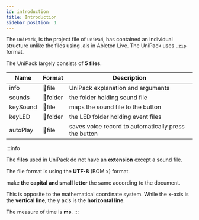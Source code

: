 ```yaml
---
id: introduction
title: Introduction
sidebar_position: 1
---
```


The `UniPack`, is the project file of `UniPad`, has contained an individual structure unlike the files using .als in Ableton Live. The UniPack uses `.zip` format.

The UniPack largely consists of **5 files**.

| Name | Format | Description |
| ------ | --- | --- |
| info | 📄file | UniPack explanation and arguments |
| sounds | 📁folder | the folder holding sound file |
| keySound | 📄file | maps the sound file to the button |
| keyLED | 📁folder | the LED folder holding event files |
| autoPlay | 📄file | saves voice record to automatically press the button |

:::info

The **files** used in UniPack do not have an **extension** except a sound file.

The file format is using the **UTF-8** (BOM x) format.

make **the capital and small letter** the same according to the document.

This is opposite to the mathematical coordinate system. While the x-axis is the **vertical line**, the y axis is the **horizontal line**.

The measure of time is  **ms**.
:::
